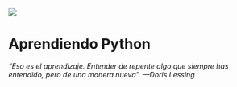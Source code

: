 ![](https://github.com/DiegoMacana/AYPR-tutorias/blob/main/301010128f23d9e9c8aa770c42520cb3146fa83b_hq.gif)

# Aprendiendo Python
_“Eso es el aprendizaje. Entender de repente algo que siempre has entendido, pero de una manera nueva”. —Doris Lessing_
